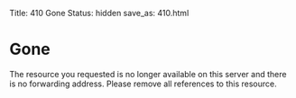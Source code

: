 Title: 410 Gone
Status: hidden
save_as: 410.html

# Gone

The resource you requested is no longer available on this server and there is no forwarding address. Please remove all references to this resource.
